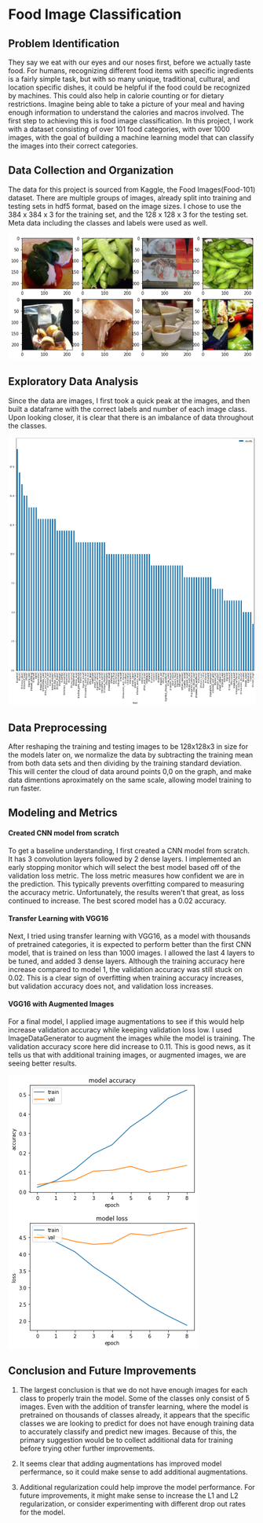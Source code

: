 # Food Image Classification


## Problem Identification 

They say we eat with our eyes and our noses first, before we actually taste food. For humans, recognizing different food items with specific ingredients is a fairly simple task, but with so many unique, traditional, cultural, and location specific dishes, it could be helpful if the food could be recognized by machines. This could also help in calorie counting or for dietary restrictions. Imagine being able to take a picture of your meal and having enough information to understand the calories and macros involved. The first step to achieving this is food image classification. In this project, I work with a dataset consisting of over 101 food categories, with over 1000 images, with the goal of building a machine learning model that can classify the images into their correct categories. 


## Data Collection and Organization

The data for this project is sourced from Kaggle, the Food Images(Food-101) dataset. There are multiple groups of images, already split into training and testing sets in hdf5 format, based on the image sizes. I chose to use the 384 x 384 x 3 for the training set, and the 128 x 128 x 3 for the testing set. Meta data including the classes and labels were used as well. 

![training images](./images/training.png)


## Exploratory Data Analysis 

Since the data are images, I first took a quick peak at the images, and then built a dataframe with the correct labels and number of each image class. Upon looking closer, it is clear that there is an imbalance of data throughout the classes. 

![training images imbalance](./images/classes_training.png)


## Data Preprocessing

After reshaping the training and testing images to be 128x128x3 in size for the models later on, we normalize the data by subtracting the training mean from both data sets and then dividing by the training standard deviation. This will center the cloud of data around points 0,0 on the graph, and make data dimentions aproximately on the same scale, allowing model training to run faster. 

## Modeling and Metrics 

#### Created CNN model from scratch

To get a baseline understanding, I first created a CNN model from scratch. It has 3 convolution layers followed by 2 dense layers. I implemented an early stopping monitor which will select the best model based off of the validation loss metric. The loss metric measures how confident we are in the prediction. This typically prevents overfitting compared to measuring the accuracy metric. Unfortunately, the results weren't that great, as loss continued to increase. The best scored model has a 0.02 accuracy. 

#### Transfer Learning with VGG16

Next, I tried using transfer learning with VGG16, as a model with thousands of pretrained categories, it is expected to perform better than the first CNN model, that is trained on less than 1000 images. I allowed the last 4 layers to be tuned, and added 3 dense layers. Although the training accuracy here increase compared to model 1, the validation accuracy was still stuck on 0.02. This is a clear sign of overfitting when training accuracy increases, but validation accuracy does not, and validation loss increases. 

#### VGG16 with Augmented Images

For a final model, I applied image augmentations to see if this would help increase validation accuracy while keeping validation loss low. I used ImageDataGenerator to augment the images while the model is training. The validation accuracy score here did increase to 0.11. This is good news, as it tells us that with additional training images, or augmented images, we are seeing better results. 

![model 3 accuracy](./images/model3accuracy.png)
![model 3 loss](./images/model3loss.png)



## Conclusion and Future Improvements 

1. The largest conclusion is that we do not have enough images for each class to properly train the model. Some of the classes only consist of 5 images. Even with the addition of transfer learning, where the model is pretrained on thousands of classes already, it appears that the specific classes we are looking to predict for does not have enough training data to accurately classify and predict new images. Because of this, the primary suggestion would be to collect additional data for training before trying other further improvements.   

2. It seems clear that adding augmentations has improved model perfermance, so it could make sense to add additional augmentations. 

3. Additional regularization could help improve the model performance. For future improvements, it might make sense to increase the L1 and L2 regularization, or consider experimenting with different drop out rates for the model.



```python

```

